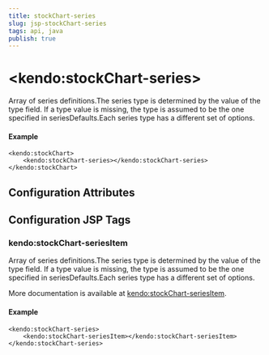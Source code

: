 ```yaml
---
title: stockChart-series
slug: jsp-stockChart-series
tags: api, java
publish: true
---
```


# \<kendo:stockChart-series\>

Array of series definitions.The series type is determined by the value of the type field.
If a type value is missing, the type is assumed to be the one specified in seriesDefaults.Each series type has a different set of options.

#### Example
    <kendo:stockChart>
        <kendo:stockChart-series></kendo:stockChart-series>
    </kendo:stockChart>

## Configuration Attributes


##  Configuration JSP Tags

### kendo:stockChart-seriesItem

Array of series definitions.The series type is determined by the value of the type field.
If a type value is missing, the type is assumed to be the one specified in seriesDefaults.Each series type has a different set of options.

More documentation is available at [kendo:stockChart-seriesItem](stockchart/seriesitem).

#### Example

    <kendo:stockChart-series>
        <kendo:stockChart-seriesItem></kendo:stockChart-seriesItem>
    </kendo:stockChart-series>

